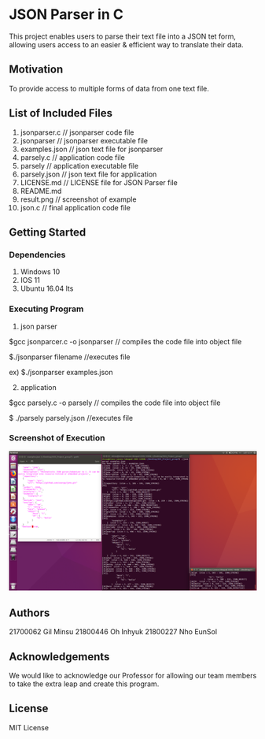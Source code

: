 # JSON Parser in C

This project enables users to parse their text file into a JSON tet form, allowing users access to an easier & efficient way to translate their data.

## Motivation

To provide access to multiple forms of data from one text file.

## List of Included Files

1) jsonparser.c  // jsonparser code file
2) jsonparser    // jsonparser executable file
3) examples.json // json text file for jsonparser
4) parsely.c     // application code file
5) parsely       // application executable file
5) parsely.json  // json text file for application
6) LICENSE.md    // LICENSE file for JSON Parser file
7) README.md
8) result.png    // screenshot of example
9) json.c        // final application code file

## Getting Started

### Dependencies

1) Windows 10
2) IOS 11
3) Ubuntu 16.04 lts

### Executing Program

1) json parser

$gcc jsonparcer.c -o jsonparser 
 // compiles the code file into object file
 
$./jsonparser filename
 //executes file
 
 ex) $./jsonparser examples.json

2) application

$gcc parsely.c -o parsely
 // compiles the code file into object file

$ ./parsely parsely.json
 //executes file

### Screenshot of Execution

![](result.png)
## Authors

21700062 Gil Minsu
21800446 Oh Inhyuk
21800227 Nho EunSol
## Acknowledgements

We would like to acknowledge our Professor for allowing our team members to take the extra leap and create this program. 

## License

MIT License
